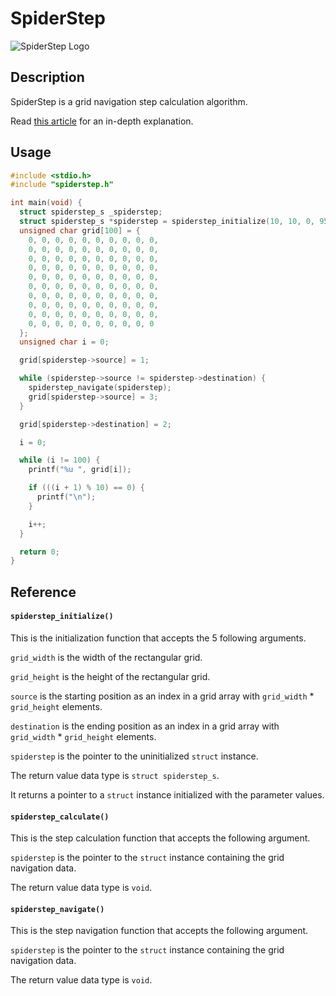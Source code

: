 # SpiderStep
![SpiderStep Logo](https://repository-images.githubusercontent.com/759209321/b8f02ec6-709b-4e63-a526-0ed93d746d2c)

## Description
SpiderStep is a grid navigation step calculation algorithm.

Read [this article](https://medium.com/@wilparsons/spiderstep-is-a-new-optimized-calculation-of-8-directional-navigation-steps-in-2-dimensional-grids-d90cf44d5b5c) for an in-depth explanation.

## Usage
``` c
#include <stdio.h>
#include "spiderstep.h"

int main(void) {
  struct spiderstep_s _spiderstep;
  struct spiderstep_s *spiderstep = spiderstep_initialize(10, 10, 0, 95, &_spiderstep);
  unsigned char grid[100] = {
    0, 0, 0, 0, 0, 0, 0, 0, 0, 0,
    0, 0, 0, 0, 0, 0, 0, 0, 0, 0,
    0, 0, 0, 0, 0, 0, 0, 0, 0, 0,
    0, 0, 0, 0, 0, 0, 0, 0, 0, 0,
    0, 0, 0, 0, 0, 0, 0, 0, 0, 0,
    0, 0, 0, 0, 0, 0, 0, 0, 0, 0,
    0, 0, 0, 0, 0, 0, 0, 0, 0, 0,
    0, 0, 0, 0, 0, 0, 0, 0, 0, 0,
    0, 0, 0, 0, 0, 0, 0, 0, 0, 0,
    0, 0, 0, 0, 0, 0, 0, 0, 0, 0
  };
  unsigned char i = 0;

  grid[spiderstep->source] = 1;

  while (spiderstep->source != spiderstep->destination) {
    spiderstep_navigate(spiderstep);
    grid[spiderstep->source] = 3;
  }

  grid[spiderstep->destination] = 2;

  i = 0;

  while (i != 100) {
    printf("%u ", grid[i]);

    if (((i + 1) % 10) == 0) {
      printf("\n");
    }

    i++;
  }

  return 0;
}
```

## Reference
#### `spiderstep_initialize()`
This is the initialization function that accepts the 5 following arguments.

`grid_width` is the width of the rectangular grid.

`grid_height` is the height of the rectangular grid.

`source` is the starting position as an index in a grid array with `grid_width` * `grid_height` elements.

`destination` is the ending position as an index in a grid array with `grid_width` * `grid_height` elements.

`spiderstep` is the pointer to the uninitialized `struct` instance.

The return value data type is `struct spiderstep_s`.

It returns a pointer to a `struct` instance initialized with the parameter values.

#### `spiderstep_calculate()`
This is the step calculation function that accepts the following argument.

`spiderstep` is the pointer to the `struct` instance containing the grid navigation data.

The return value data type is `void`.

#### `spiderstep_navigate()`
This is the step navigation function that accepts the following argument.

`spiderstep` is the pointer to the `struct` instance containing the grid navigation data.

The return value data type is `void`.
